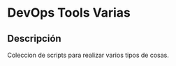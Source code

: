 DevOps Tools Varias
============================
## Descripción
Coleccion de scripts para realizar varios tipos de cosas.
